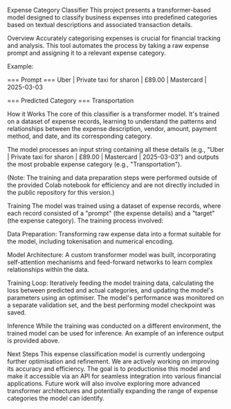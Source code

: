 Expense Category Classifier
This project presents a transformer-based model designed to classify business expenses into predefined categories based on textual descriptions and associated transaction details.

Overview
Accurately categorising expenses is crucial for financial tracking and analysis. This tool automates the process by taking a raw expense prompt and assigning it to a relevant expense category.

Example:

=== Prompt ===
Uber | Private taxi for sharon | £89.00 | Mastercard | 2025-03-03

=== Predicted Category ===
Transportation


How it Works
The core of this classifier is a transformer model. It's trained on a dataset of expense records, learning to understand the patterns and relationships between the expense description, vendor, amount, payment method, and date, and its corresponding category.

The model processes an input string containing all these details (e.g., "Uber | Private taxi for sharon | £89.00 | Mastercard | 2025-03-03") and outputs the most probable expense category (e.g., "Transportation").

(Note: The training and data preparation steps were performed outside of the provided Colab notebook for efficiency and are not directly included in the public repository for this version.)

Training
The model was trained using a dataset of expense records, where each record consisted of a "prompt" (the expense details) and a "target" (the expense category). The training process involved:

Data Preparation: Transforming raw expense data into a format suitable for the model, including tokenisation and numerical encoding.

Model Architecture: A custom transformer model was built, incorporating self-attention mechanisms and feed-forward networks to learn complex relationships within the data.

Training Loop: Iteratively feeding the model training data, calculating the loss between predicted and actual categories, and updating the model's parameters using an optimiser. The model's performance was monitored on a separate validation set, and the best performing model checkpoint was saved.

Inference
While the training was conducted on a different environment, the trained model can be used for inference. An example of an inference output is provided above.

Next Steps
This expense classification model is currently undergoing further optimisation and refinement. We are actively working on improving its accuracy and efficiency. The goal is to productionise this model and make it accessible via an API for seamless integration into various financial applications. Future work will also involve exploring more advanced transformer architectures and potentially expanding the range of expense categories the model can identify.
